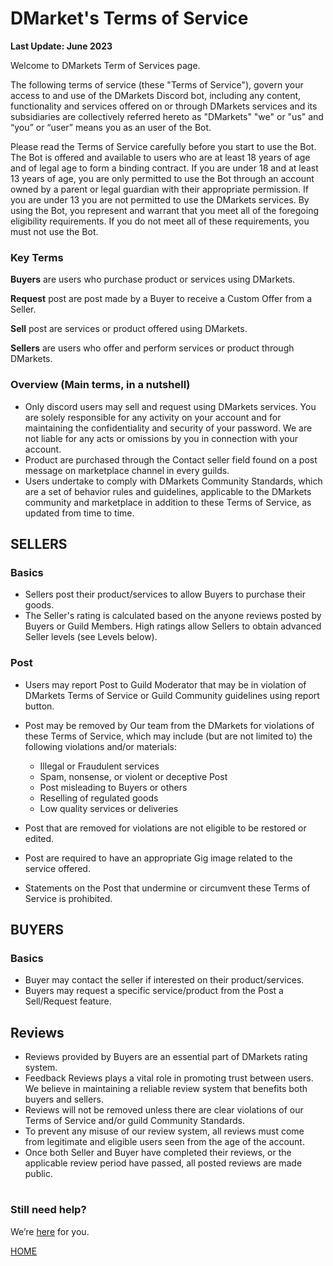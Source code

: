 
# DMarket's Terms of Service
**Last Update: June 2023**

Welcome to DMarkets Term of Services page.

The following terms of service (these "Terms of Service"), govern your access to and use of the DMarkets Discord bot, including any content, functionality and services offered on or through DMarkets services and its subsidiaries are collectively referred hereto as "DMarkets" "we" or "us" and “you” or “user” means you as an user of the Bot.

Please read the Terms of Service carefully before you start to use the Bot. The Bot is offered and available to users who are at least 18 years of age and of legal age to form a binding contract. If you are under 18 and at least 13 years of age, you are only permitted to use the Bot through an account owned by a parent or legal guardian with their appropriate permission. If you are under 13 you are not permitted to use the DMarkets services. By using the Bot, you represent and warrant that you meet all of the foregoing eligibility requirements. If you do not meet all of these requirements, you must not use the Bot.

### Key Terms
**Buyers** are users who purchase product or services using DMarkets.

**Request** post are post made by a Buyer to receive a Custom Offer from a Seller.

**Sell** post are services or product offered using DMarkets.

**Sellers** are users who offer and perform services or product through DMarkets.

### Overview (Main terms, in a nutshell)
- Only discord users may sell and request using DMarkets services. You are solely responsible for any activity on your account and for maintaining the confidentiality and security of your password. We are not liable for any acts or omissions by you in connection with your account.
- Product are purchased through the Contact seller field found on a post message on marketplace channel in every guilds.
- Users undertake to comply with DMarkets Community Standards, which are a set of behavior rules and guidelines, applicable to the DMarkets community and marketplace in addition to these Terms of Service, as updated from time to time.

## SELLERS

### Basics

-   Sellers post their product/services to allow Buyers to purchase their goods.
-   The Seller's rating is calculated based on the anyone reviews posted by Buyers or Guild Members. High ratings allow Sellers to obtain advanced Seller levels (see Levels below).

### Post
- Users may report Post to Guild Moderator that may be in violation of DMarkets Terms of Service or Guild  Community guidelines using report button.

-   Post may be removed by Our team from the DMarkets for violations of these Terms of Service, which may include (but are not limited to) the following violations and/or materials:
    -   Illegal or Fraudulent services
    -   Spam, nonsense, or violent or deceptive Post
    -   Post misleading to Buyers or others
    -   Reselling of regulated goods
    -   Low quality services or deliveries
    
-   Post that are removed for violations are not eligible to be restored or edited.
-   Post are required to have an appropriate Gig image related to the service offered.
-   Statements on the Post that undermine or circumvent these Terms of Service is prohibited. 


## BUYERS

### Basics

- Buyer may contact the seller if interested on their product/services.
-   Buyers may request a specific service/product from the Post a Sell/Request feature.


## Reviews

-   Reviews provided by Buyers are an essential part of DMarkets rating system. 
- Feedback  Reviews plays a vital role in promoting trust between users. We believe in maintaining a reliable review system that benefits both buyers and sellers.
-   Reviews will not be removed unless there are clear violations of our Terms of Service and/or guild Community Standards.
- To prevent any misuse of our review system, all reviews must come from legitimate and eligible users seen from the age of the account.
-   Once both Seller and Buyer have completed their reviews, or the applicable review period have passed, all posted reviews are made public.

#
### Still need help?
We’re [here](https://discord.com/invite/KaFWv2jJCC) for you.

[HOME](https://darmoo.github.io/)
